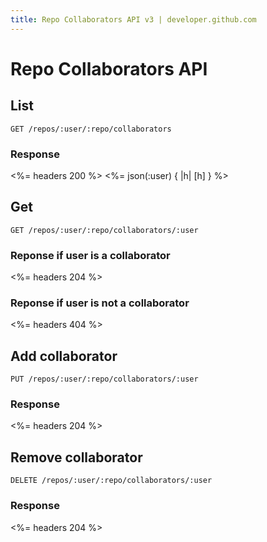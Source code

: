 ```yaml
---
title: Repo Collaborators API v3 | developer.github.com
---
```


# Repo Collaborators API

## List

    GET /repos/:user/:repo/collaborators

### Response

<%= headers 200 %>
<%= json(:user) { |h| [h] } %>

## Get

    GET /repos/:user/:repo/collaborators/:user

### Reponse if user is a collaborator

<%= headers 204 %>

### Reponse if user is not a collaborator

<%= headers 404 %>

## Add collaborator

    PUT /repos/:user/:repo/collaborators/:user

### Response

<%= headers 204 %>

## Remove collaborator

    DELETE /repos/:user/:repo/collaborators/:user

### Response

<%= headers 204 %>
